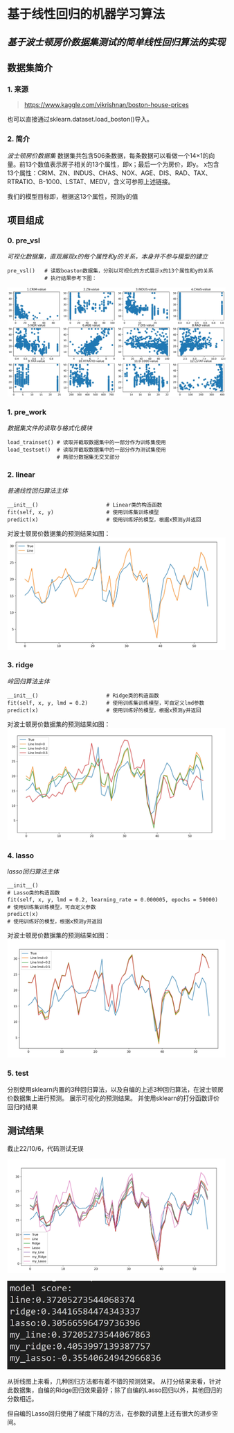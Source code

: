 # 基于线性回归的机器学习算法
*基于波士顿房价数据集测试的简单线性回归算法的实现*
---

## 数据集简介
### 1. 来源
>  https://www.kaggle.com/vikrishnan/boston-house-prices

也可以直接通过sklearn.dataset.load_boston()导入。

### 2. 简介
*波士顿房价数据集*
数据集共包含506条数据，每条数据可以看做一个14×1的向量。前13个数值表示房子相关的13个属性，即x；最后一个为房价，即y。
x包含13个属性：CRIM、ZN、INDUS、CHAS、NOX、AGE、DIS、RAD、TAX、RTRATIO、B-1000、LSTAT、MEDV，含义可参照上述链接。

我们的模型目标即，根据这13个属性，预测y的值


## 项目组成
### 0. pre_vsl
*可视化数据集，直观展现x的每个属性和y的关系，本身并不参与模型的建立*

    pre_vsl()   # 读取boaston数据集，分别以可视化的方式展示x的13个属性和y的关系
                # 执行结果参考下图：

![Image](https://github.com/BB-Fly/FuDan-2022-DeepLearning/blob/main/hw2/img/pre_vsl.jpg)

### 1. pre_work
*数据集文件的读取与格式化模块*

    load_trainset() # 读取并截取数据集中的一部分作为训练集使用
    load_testset()  # 读取并截取数据集中的一部分作为测试集使用
                    # 两部分数据集无交叉部分

### 2. linear
*普通线性回归算法主体*

    __init__()                      # Linear类的构造函数
    fit(self, x, y)                 # 使用训练集训练模型
    predict(x)                      # 使用训练好的模型，根据x预测y并返回

对波士顿房价数据集的预测结果如图：
![Image](https://github.com/BB-Fly/FuDan-2022-DeepLearning/blob/main/hw2/img/linear.jpg)

### 3. ridge
*岭回归算法主体*

    __init__()                      # Ridge类的构造函数
    fit(self, x, y, lmd = 0.2)      # 使用训练集训练模型，可自定义lmd参数
    predict(x)                      # 使用训练好的模型，根据x预测y并返回

对波士顿房价数据集的预测结果如图：
![Image](https://github.com/BB-Fly/FuDan-2022-DeepLearning/blob/main/hw2/img/ridge.jpg)

### 4. lasso
*lasso回归算法主体*

    __init__()                                                              # Lasso类的构造函数
    fit(self, x, y, lmd = 0.2, learning_rate = 0.000005, epochs = 50000)    # 使用训练集训练模型，可自定义参数
    predict(x)                                                              # 使用训练好的模型，根据x预测y并返回

对波士顿房价数据集的预测结果如图：
![Image](https://github.com/BB-Fly/FuDan-2022-DeepLearning/blob/main/hw2/img/lasso.jpg)

### 5. test
分别使用sklearn内置的3种回归算法，以及自编的上述3种回归算法，在波士顿房价数据集上进行预测。
展示可视化的预测结果。
并使用sklearn的打分函数评价回归的结果

## 测试结果

截止22/10/6，代码测试无误

![Image](https://github.com/BB-Fly/FuDan-2022-DeepLearning/blob/main/hw2/img/test.jpg)

![Image](https://github.com/BB-Fly/FuDan-2022-DeepLearning/blob/main/hw2/img/score.jpg)

从折线图上来看，几种回归方法都有着不错的预测效果。
从打分结果来看，针对此数据集，自编的Ridge回归效果最好；除了自编的Lasso回归以外，其他回归的分数相近。

但自编的Lasso回归使用了梯度下降的方法，在参数的调整上还有很大的进步空间。